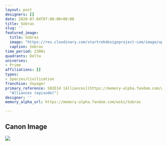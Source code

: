 ```yaml
---
layout: post
designers: []
date: 2020-07-04T07:00:00+00:00
title: Sobras
slug: ''
featured_image:
  title: Sobras
  image: "https://res.cloudinary.com/startrekdesignproject-com/image/upload/v1593897068/SobrasA.png"
  caption: Sobras
time_period: 2300s
quadrants: Delta
universes:
- Prime
affiliations: []
types:
- Species/Civilization
franchise: Voyager
primary_reference: S02E14 [Alliances](https://memory-alpha.fandom.com/wiki/Alliances_(episode)
  "Alliances (episode)")
designer: ''
memory_alpha_url: https://memory-alpha.fandom.com/wiki/Sobras

---
```

## Canon Image

![](https://res.cloudinary.com/startrekdesignproject-com/image/upload/v1593898824/Sobras-Alliances.jpg)